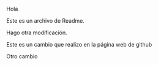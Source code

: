 Hola

Este es un archivo de Readme.

Hago otra modificación.

Este es un cambio que realizo en la página web de github

Otro cambio

